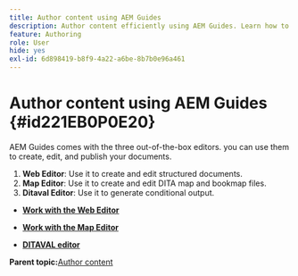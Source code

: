 ```yaml
---
title: Author content using AEM Guides
description: Author content efficiently using AEM Guides. Learn how to create, edit, and publish your documents in AEM Guides.
feature: Authoring
role: User
hide: yes
exl-id: 6d898419-b8f9-4a22-a6be-8b7b0e96a461
---
```

# Author content using AEM Guides {#id221EB0P0E20}

AEM Guides comes with the three out-of-the-box editors. you can use them to create, edit, and publish your documents.

1.  **Web Editor**: Use it to create and edit structured documents.
1.  **Map Editor**: Use it to create and edit DITA map and bookmap files.
1.  **Ditaval Editor**: Use it to generate conditional output.

-   **[Work with the Web Editor](web-editor.md)**  

-   **[Work with the Map Editor](map-editor.md)**  

-   **[DITAVAL editor](ditaval-editor.md)**  


**Parent topic:**[Author content](authoring-content.md)

